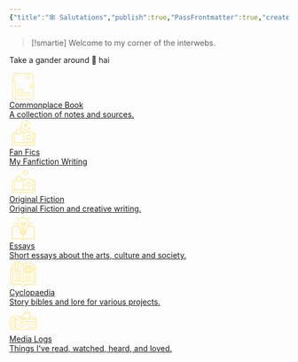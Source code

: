 ```yaml
---
{"title":"🕸️ Salutations","publish":true,"PassFrontmatter":true,"created":"2024-12-07T18:53:58.514-04:00","updated":"2024-12-08T14:02:57.762-04:00"}
---
```



>[!smartie] Welcome to my corner of the interwebs.

Take a gander around
👋 hai

<div class="grid-container">

<a href="20. Commonplace Books/20. Commonplace Books" class="grid-item type-1">
<div class="img"><?xml version="1.0" encoding="UTF-8" standalone="no"?><!DOCTYPE svg PUBLIC "-//W3C//DTD SVG 1.1//EN" "http://www.w3.org/Graphics/SVG/1.1/DTD/svg11.dtd"><svg xmlns="http://www.w3.org/2000/svg" xmlns:xlink="http://www.w3.org/1999/xlink" xmlns:serif="http://www.serif.com/" width="50" height="100%" viewBox="0 0 1200 1200" version="1.1" xml:space="preserve" style="fill-rule:evenodd;clip-rule:evenodd;stroke-linejoin:round;stroke-miterlimit:2;">    <path d="M229.07,1176.6L947.26,1176.6C975.338,1176.57 1002.26,1165.4 1022.11,1145.55C1041.96,1125.69 1053.13,1098.78 1053.16,1070.7L1053.16,697.641C1059.98,695.657 1065.97,691.516 1070.24,685.836C1074.51,680.16 1076.82,673.254 1076.84,666.148L1076.84,522.078C1076.82,514.973 1074.51,508.066 1070.24,502.39C1065.97,496.71 1059.98,492.57 1053.16,490.585L1053.16,129.375C1053.13,101.301 1041.96,74.383 1022.11,54.527C1002.26,34.675 975.338,23.507 947.26,23.476L229.07,23.476C200.992,23.507 174.074,34.675 154.222,54.527C134.37,74.382 123.202,101.3 123.171,129.375L123.171,1070.7C123.202,1098.78 134.37,1125.7 154.222,1145.55C174.074,1165.4 200.992,1176.57 229.07,1176.6L229.07,1176.6ZM1048.71,522.076L1048.71,666.15L1048.71,666.146C1048.71,667.392 1048.22,668.584 1047.34,669.462C1046.46,670.341 1045.27,670.834 1044.02,670.834L961.039,670.834C942.468,670.814 924.664,663.427 911.535,650.299C898.401,637.166 891.015,619.361 890.996,600.791L890.996,587.432C891.019,568.862 898.406,551.061 911.535,537.928C924.668,524.799 942.468,517.412 961.039,517.389L1044.02,517.389C1045.27,517.389 1046.46,517.881 1047.34,518.76C1048.22,519.639 1048.71,520.834 1048.71,522.076ZM735.36,51.6L850.71,51.6L850.71,252.57L801.003,218.375C796.202,215.074 789.866,215.074 785.065,218.375L735.358,252.574L735.36,51.6ZM151.3,129.373C151.323,108.756 159.523,88.986 174.105,74.404C188.687,59.826 208.453,51.623 229.074,51.599L250.031,51.599L250.031,232.439C250.031,240.208 256.328,246.501 264.093,246.501C271.859,246.501 278.155,240.208 278.155,232.439L278.155,51.599L707.235,51.599L707.235,279.309C707.235,284.532 710.126,289.325 714.751,291.758C719.372,294.188 724.962,293.856 729.267,290.899L793.037,247.028L856.803,290.891C861.107,293.852 866.697,294.18 871.319,291.75C875.94,289.32 878.834,284.527 878.834,279.305L878.834,51.595L947.272,51.595C967.893,51.618 987.663,59.822 1002.24,74.4C1016.82,88.982 1025.03,108.752 1025.05,129.369L1025.05,489.259L961.042,489.259C935.015,489.286 910.065,499.638 891.659,518.044C873.257,536.446 862.905,561.399 862.874,587.427L862.874,600.786C862.905,626.813 873.257,651.763 891.659,670.169C910.065,688.571 935.014,698.923 961.042,698.954L1025.04,698.954L1025.04,1070.69C1025.02,1091.31 1016.82,1111.08 1002.24,1125.66C987.655,1140.24 967.885,1148.44 947.264,1148.47L278.154,1148.47L278.154,354.308C278.154,346.542 271.857,340.246 264.092,340.246C256.327,340.246 250.03,346.543 250.03,354.308L250.03,1148.47L229.073,1148.47C208.452,1148.44 188.686,1140.24 174.104,1125.66C159.522,1111.08 151.323,1091.31 151.299,1070.69L151.3,129.373Z" style="fill:rgb(254,233,147);fill-rule:nonzero;"/>    <path d="M191.16,208.07C198.926,208.07 205.222,201.773 205.222,194.008L205.222,177.696C205.222,169.93 198.925,163.634 191.16,163.634C183.391,163.634 177.098,169.931 177.098,177.696L177.098,194.008C177.098,201.774 183.391,208.07 191.16,208.07Z" style="fill:rgb(254,233,147);fill-rule:nonzero;"/>    <path d="M191.16,478.98C198.926,478.98 205.222,472.683 205.222,464.918L205.222,253.688C205.222,245.922 198.925,239.626 191.16,239.626C183.391,239.626 177.098,245.923 177.098,253.688L177.098,464.918C177.098,472.684 183.391,478.98 191.16,478.98Z" style="fill:rgb(254,233,147);fill-rule:nonzero;"/>    <path d="M927.1,594.08C927.116,604.646 931.327,614.771 938.803,622.232C946.284,629.693 956.416,633.877 966.983,633.865C977.545,633.857 987.674,629.65 995.139,622.177C1002.6,614.7 1006.79,604.568 1006.79,594.001C1006.78,583.439 1002.58,573.31 995.111,565.841C987.638,558.372 977.506,554.177 966.943,554.177C956.373,554.197 946.24,558.411 938.771,565.892C931.298,573.373 927.103,583.509 927.099,594.08L927.1,594.08ZM966.944,582.303C971.714,582.28 976.026,585.135 977.87,589.534C979.714,593.936 978.718,599.01 975.354,602.393C971.991,605.775 966.917,606.791 962.51,604.971C958.1,603.15 955.225,598.853 955.225,594.08C955.213,587.595 960.46,582.326 966.944,582.303L966.944,582.303Z" style="fill:rgb(254,233,147);fill-rule:nonzero;"/>    <path d="M936.56,986.25L746.95,986.25C739.184,986.25 732.888,992.547 732.888,1000.31C732.888,1008.08 739.185,1014.37 746.95,1014.37L936.56,1014.37C944.326,1014.37 950.622,1008.08 950.622,1000.31C950.622,992.547 944.325,986.25 936.56,986.25Z" style="fill:rgb(254,233,147);fill-rule:nonzero;"/>    <path d="M347.81,1014.4L673.75,1014.4C681.52,1014.4 687.812,1008.1 687.812,1000.34C687.812,992.573 681.519,986.276 673.75,986.276L347.81,986.276C340.044,986.276 333.748,992.573 333.748,1000.34C333.748,1008.1 340.045,1014.4 347.81,1014.4Z" style="fill:rgb(254,233,147);fill-rule:nonzero;"/>    <path d="M490.15,896.28C490.15,904.046 496.443,910.342 504.212,910.342L936.562,910.342C944.328,910.342 950.624,904.045 950.624,896.28C950.624,888.515 944.327,882.218 936.562,882.218L504.212,882.218C496.443,882.218 490.15,888.515 490.15,896.28Z" style="fill:rgb(254,233,147);fill-rule:nonzero;"/>    <path d="M347.81,910.34L431.013,910.34C438.779,910.34 445.075,904.043 445.075,896.278C445.075,888.513 438.778,882.216 431.013,882.216L347.81,882.216C340.044,882.216 333.748,888.513 333.748,896.278C333.748,904.043 340.045,910.34 347.81,910.34Z" style="fill:rgb(254,233,147);fill-rule:nonzero;"/>    <path d="M361.88,815.67L566.21,815.67C573.667,815.662 580.815,812.697 586.089,807.424C591.362,802.151 594.327,795.002 594.335,787.545L594.335,728.315C594.327,720.858 591.362,713.71 586.089,708.436C580.816,703.162 573.667,700.198 566.21,700.19L361.88,700.19C354.423,700.198 347.275,703.166 342.001,708.436C336.732,713.709 333.763,720.858 333.755,728.315L333.755,787.545C333.763,795.002 336.732,802.15 342.001,807.424C347.274,812.697 354.423,815.662 361.88,815.67ZM361.864,728.315L566.21,728.315L566.21,787.545L361.88,787.545L361.864,728.315Z" style="fill:rgb(254,233,147);fill-rule:nonzero;"/></svg> </div>
<div class="title">Commonplace Book</div>
<div class="description">A collection of notes and sources.</div>
</a>

<a href="10. Projects/Fan Fiction/Fan Fiction" class="grid-item type-2">
<div class="img"> <?xml version="1.0" encoding="UTF-8" standalone="no"?><!DOCTYPE svg PUBLIC "-//W3C//DTD SVG 1.1//EN" "http://www.w3.org/Graphics/SVG/1.1/DTD/svg11.dtd"><svg xmlns="http://www.w3.org/2000/svg" xmlns:xlink="http://www.w3.org/1999/xlink" xmlns:serif="http://www.serif.com/" width="50" height="100%" viewBox="0 0 1316 1348" version="1.1" xml:space="preserve" style="fill-rule:evenodd;clip-rule:evenodd;stroke-linejoin:round;stroke-miterlimit:2;">    <g id="Artboard1" transform="matrix(0.90779,0,0,0.904195,159.994,216.226)">        <rect x="-176.246" y="-239.136" width="1448.85" height="1490" style="fill:none;"/>        <g transform="matrix(1.10158,0,0,1.10596,-89.2689,-69.2792)">            <path d="M1140,521.76L1064.28,521.76L1064.28,504.362C1064.28,497.522 1060.32,491.163 1054.2,488.163C1017.36,470.284 977.164,457.444 935.043,450.003C883.922,440.882 828.363,439.323 769.803,445.444C685.565,454.565 621.003,477.124 600.363,484.924C591.722,481.565 575.402,475.686 553.082,469.322C556.922,465.842 559.082,461.041 558.961,455.881C558.961,450.721 556.68,445.803 552.84,442.44L483.602,381.6L446.524,297.241C444.485,292.562 440.403,288.96 435.485,287.402C430.563,285.843 425.286,286.441 420.844,289.081L341.524,336.12L249.844,345.359C244.684,345.839 240.004,348.597 237.004,352.679C234.004,356.878 232.926,362.159 234.004,367.199L253.082,452.277C217.441,459.597 181.32,471.117 146.042,488.277C139.804,491.277 135.964,497.515 135.964,504.476L135.964,521.996L59.999,522C50.038,522 41.999,530.039 41.999,540L41.999,1100.64C41.999,1110.6 50.038,1118.64 59.999,1118.64L1140,1118.64C1149.96,1118.64 1158,1110.6 1158,1100.64L1158,539.76C1158,529.799 1149.96,521.76 1140,521.76L1140,521.76ZM618,516.721C641.398,508.201 699.961,489.119 773.4,481.201C828.478,475.439 880.68,476.76 928.56,485.4C963.72,491.638 997.08,501.841 1028.16,515.759L1028.16,968.039C860.882,899.879 682.682,948 617.882,969.961L617.882,516.711L618,516.721ZM348.96,371.401C351.601,371.163 354.12,370.323 356.28,369.003L421.561,330.362L452.163,399.842C453.241,402.24 454.804,404.4 456.722,406.08L513.722,456.24L457.202,506.76C455.28,508.561 453.721,510.6 452.643,512.998L422.643,582.6L357.123,544.44C354.842,543.12 352.323,542.28 349.682,542.042L274.202,534.964L290.28,460.804C290.881,458.284 290.881,455.643 290.28,453.003L273.6,378.964L349.08,371.405L348.96,371.401ZM171.84,515.761C196.559,504.601 221.641,496.441 246.84,490.562L234.602,547.203C233.524,552.242 234.602,557.523 237.723,561.601C240.723,565.8 245.403,568.441 250.563,568.921L342.364,577.441L422.044,623.882C424.806,625.561 427.923,626.28 431.044,626.28C432.966,626.28 434.884,626.042 436.685,625.319C441.607,623.761 445.564,620.038 447.607,615.358L484.087,530.756L520.567,498.236C548.528,505.197 570.008,512.275 582.126,516.716L582.126,969.956C542.165,956.397 459.126,932.878 362.046,932.878C301.687,932.878 236.046,941.878 171.966,968.038L171.958,515.758L171.84,515.761ZM1122,1082.4L78,1082.4L78,557.757L135.84,557.757L135.84,995.877C135.84,1002.12 139.078,1007.88 144.238,1011.12C147.117,1012.92 150.477,1013.88 153.84,1013.88C156.481,1013.88 159.238,1013.27 161.762,1012.08C358.202,916.556 590.762,1011.47 593.162,1012.44C593.4,1012.44 593.763,1012.56 594.002,1012.67C594.123,1012.67 594.361,1012.67 594.603,1012.8C595.802,1013.15 597.123,1013.51 598.443,1013.63L603.119,1013.63C604.439,1013.4 605.759,1013.03 606.959,1012.56L607.08,1012.56C609.361,1011.48 842.04,916.677 1038.48,1012.08C1041,1013.27 1043.64,1013.88 1046.4,1013.88C1049.76,1013.88 1053,1012.92 1056,1011.12C1061.28,1007.88 1064.4,1002.12 1064.4,995.877L1064.4,557.757L1122.12,557.757L1122.12,1082.4L1122,1082.4Z" style="fill:rgb(254,233,147);fill-rule:nonzero;"/>        </g>        <g transform="matrix(1.10158,0,0,1.10596,-89.2689,-69.2792)">            <path d="M894,801L960.48,780.84C965.402,779.399 969.48,775.801 971.64,771.121C973.8,766.442 973.8,761.043 971.761,756.359L943.8,692.757L945.241,623.277C945.241,618.117 943.202,613.199 939.48,609.718C935.761,606.238 930.601,604.558 925.441,605.039L856.32,611.999L790.679,589.198C785.878,587.519 780.48,587.999 775.917,590.519C771.475,593.038 768.237,597.359 767.155,602.398L752.393,670.32L710.393,725.64C707.272,729.718 706.073,734.999 707.034,740.038C707.995,745.077 711.112,749.518 715.553,752.038L775.553,787.077L815.272,844.077C818.272,848.276 822.831,851.038 827.991,851.635C828.71,851.635 829.433,851.756 830.151,851.756C834.593,851.756 838.792,850.198 842.151,847.198L893.991,800.999L894,801ZM803.039,763.199C801.598,761.039 799.559,759.238 797.277,757.918L751.316,731.156L783.476,688.797C785.035,686.758 786.117,684.355 786.715,681.719L797.996,629.758L848.156,647.278C850.675,648.118 853.195,648.477 855.835,648.239L908.757,642.957L907.679,696.117C907.679,698.758 908.16,701.278 909.238,703.676L930.597,752.395L879.718,767.754C877.198,768.473 874.917,769.793 872.999,771.594L833.28,806.992L802.921,763.312L803.039,763.199Z" style="fill:rgb(254,233,147);fill-rule:nonzero;"/>        </g>        <g transform="matrix(1,0,0,1.0414,0,-51.7835)">            <g transform="matrix(0.574847,0,0,0.55419,331.338,-192.864)">                <path d="M679.2,332.4C666.001,327.599 650.399,331.201 643.2,343.201L433.2,657.601C427.2,667.203 426.001,680.402 433.2,689.999C439.2,699.601 451.2,705.601 462.001,704.397L531.603,695.999L502.802,835.199C500.404,849.597 507.603,862.801 520.802,868.801C524.404,870 529.2,871.199 532.802,871.199C542.404,871.199 552.001,866.398 556.802,858L766.802,558C774.001,547.199 774.001,534 766.802,523.199C759.603,512.398 746.404,507.597 734.404,511.199L668.404,529.199L697.205,365.999C699.603,351.601 692.4,337.198 679.201,332.397L679.2,332.4ZM669.602,590.4L591.602,702L598.802,666C601.2,656.398 597.602,646.801 591.602,639.602C585.602,633.602 578.403,630 570,630L566.399,630L519.602,636L613.204,496.8L601.204,565.198C598.805,574.8 602.403,585.596 610.805,592.8C618.005,600 628.805,602.402 638.407,600L669.602,590.4Z" style="fill:rgb(254,233,147);fill-rule:nonzero;"/>            </g>            <g transform="matrix(0.574847,0,0,0.55419,331.338,-192.864)">                <path d="M654,153.6L685.199,106.799C694.801,93.6 691.199,74.401 676.801,64.799C663.602,55.197 644.403,58.799 634.801,73.197L574.801,163.197C573.601,165.596 572.402,167.998 571.199,170.397L571.199,171.596C570,173.994 570,176.397 570,178.795C570,181.193 570,183.596 571.199,185.994L571.199,187.193C572.398,189.592 573.597,191.994 574.801,194.393L634.801,284.393C640.801,292.791 650.403,297.592 660,297.592C666,297.592 672,296.392 676.801,292.791C690,283.189 694.801,265.189 685.199,250.791L658.801,212.393C846.001,243.6 990.001,405.603 990.001,600.003C990.001,616.804 1003.2,630.003 1020,630.003C1036.8,630.003 1050,616.804 1050,600.003C1050,369.603 877.201,180.003 654.001,153.603L654,153.6Z" style="fill:rgb(254,233,147);fill-rule:nonzero;"/>            </g>            <g transform="matrix(0.574847,0,0,0.55419,331.338,-192.864)">                <path d="M405.6,262.8C419.998,254.402 424.799,236.402 416.401,221.999C408.003,207.601 390.003,202.8 375.6,211.198C271.2,271.198 196.8,368.398 165.6,484.798C139.202,583.196 146.401,685.198 185.998,777.598L129.6,773.996C112.799,772.797 98.401,785.996 97.202,801.598C96.003,818.399 109.202,832.797 124.804,833.996L232.804,841.196L235.202,841.196C237.601,841.196 240.003,841.196 243.601,839.996C244.8,839.996 245.999,838.797 245.999,838.797C247.198,838.797 248.398,837.598 249.601,837.598L250.8,836.399C251.999,835.2 254.402,834 255.601,832.797L256.8,831.598C257.999,829.2 259.198,827.996 260.402,825.598L308.402,728.399C315.601,714.001 309.601,696.001 295.203,688.797C280.805,681.598 262.805,687.598 255.601,701.996L235.203,743.996C168,565.196 236.398,359.996 405.603,262.796L405.6,262.8Z" style="fill:rgb(254,233,147);fill-rule:nonzero;"/>            </g>            <g transform="matrix(0.574847,0,0,0.55419,331.338,-192.864)">                <path d="M991.2,796.8C990.001,795.601 990.001,793.198 988.802,791.999C988.802,791.999 988.802,790.8 987.602,790.8C986.403,789.601 985.204,788.402 985.204,787.198L984.005,785.999C981.606,783.601 978.005,781.198 974.403,779.999L973.204,779.999C972.005,779.999 969.602,778.8 968.403,778.8L962.403,778.8L854.403,785.999C837.602,787.198 825.602,801.601 826.801,818.397C828,835.198 842.403,847.198 859.199,845.999L906,842.398C854.398,907.199 783.6,953.998 702,975.598C601.2,1002 496.8,988.797 405.6,937.2C391.202,928.801 373.202,933.598 364.799,948.001C356.401,962.399 361.198,980.399 375.6,988.802C445.202,1028.4 522,1048.8 600,1048.8C639.602,1048.8 678,1044 717.6,1033.2C814.799,1008 900,950.399 960,870L985.199,920.398C990,931.199 1000.8,937.199 1011.6,937.199C1016.4,937.199 1021.2,935.999 1024.8,933.597C1039.19,926.398 1045.19,908.398 1038,893.995L991.2,796.8Z" style="fill:rgb(254,233,147);fill-rule:nonzero;"/>            </g>        </g>    </g></svg> </div>
<div class="title">Fan Fics</div>
<div class="description">My Fanfiction Writing</div>
</a>

<a href="10. Projects/Original Fiction/Original Fiction" class="grid-item type-3">
<div class="img"> <?xml version="1.0" encoding="UTF-8" standalone="no"?><!DOCTYPE svg PUBLIC "-//W3C//DTD SVG 1.1//EN" "http://www.w3.org/Graphics/SVG/1.1/DTD/svg11.dtd"><svg xmlns="http://www.w3.org/2000/svg" xmlns:xlink="http://www.w3.org/1999/xlink" xmlns:serif="http://www.serif.com/" width="50" height="100%" viewBox="0 0 1316 1348" version="1.1" xml:space="preserve" style="fill-rule:evenodd;clip-rule:evenodd;stroke-linejoin:round;stroke-miterlimit:2;">    <g id="Artboard1" transform="matrix(0.90779,0,0,0.904195,159.994,216.226)">        <rect x="-176.246" y="-239.136" width="1448.85" height="1490" style="fill:none;"/>        <g transform="matrix(1.10158,0,0,1.10596,-89.2689,-69.2792)">            <path d="M1140,521.76L1064.28,521.76L1064.28,504.362C1064.28,497.522 1060.32,491.163 1054.2,488.163C1017.36,470.284 977.164,457.444 935.043,450.003C883.922,440.882 828.363,439.323 769.803,445.444C685.565,454.565 621.003,477.124 600.363,484.924C591.722,481.565 575.402,475.686 553.082,469.322C556.922,465.842 559.082,461.041 558.961,455.881C558.961,450.721 556.68,445.803 552.84,442.44L483.602,381.6L446.524,297.241C444.485,292.562 440.403,288.96 435.485,287.402C430.563,285.843 425.286,286.441 420.844,289.081L341.524,336.12L249.844,345.359C244.684,345.839 240.004,348.597 237.004,352.679C234.004,356.878 232.926,362.159 234.004,367.199L253.082,452.277C217.441,459.597 181.32,471.117 146.042,488.277C139.804,491.277 135.964,497.515 135.964,504.476L135.964,521.996L59.999,522C50.038,522 41.999,530.039 41.999,540L41.999,1100.64C41.999,1110.6 50.038,1118.64 59.999,1118.64L1140,1118.64C1149.96,1118.64 1158,1110.6 1158,1100.64L1158,539.76C1158,529.799 1149.96,521.76 1140,521.76L1140,521.76ZM618,516.721C641.398,508.201 699.961,489.119 773.4,481.201C828.478,475.439 880.68,476.76 928.56,485.4C963.72,491.638 997.08,501.841 1028.16,515.759L1028.16,968.039C860.882,899.879 682.682,948 617.882,969.961L617.882,516.711L618,516.721ZM348.96,371.401C351.601,371.163 354.12,370.323 356.28,369.003L421.561,330.362L452.163,399.842C453.241,402.24 454.804,404.4 456.722,406.08L513.722,456.24L457.202,506.76C455.28,508.561 453.721,510.6 452.643,512.998L422.643,582.6L357.123,544.44C354.842,543.12 352.323,542.28 349.682,542.042L274.202,534.964L290.28,460.804C290.881,458.284 290.881,455.643 290.28,453.003L273.6,378.964L349.08,371.405L348.96,371.401ZM171.84,515.761C196.559,504.601 221.641,496.441 246.84,490.562L234.602,547.203C233.524,552.242 234.602,557.523 237.723,561.601C240.723,565.8 245.403,568.441 250.563,568.921L342.364,577.441L422.044,623.882C424.806,625.561 427.923,626.28 431.044,626.28C432.966,626.28 434.884,626.042 436.685,625.319C441.607,623.761 445.564,620.038 447.607,615.358L484.087,530.756L520.567,498.236C548.528,505.197 570.008,512.275 582.126,516.716L582.126,969.956C542.165,956.397 459.126,932.878 362.046,932.878C301.687,932.878 236.046,941.878 171.966,968.038L171.958,515.758L171.84,515.761ZM1122,1082.4L78,1082.4L78,557.757L135.84,557.757L135.84,995.877C135.84,1002.12 139.078,1007.88 144.238,1011.12C147.117,1012.92 150.477,1013.88 153.84,1013.88C156.481,1013.88 159.238,1013.27 161.762,1012.08C358.202,916.556 590.762,1011.47 593.162,1012.44C593.4,1012.44 593.763,1012.56 594.002,1012.67C594.123,1012.67 594.361,1012.67 594.603,1012.8C595.802,1013.15 597.123,1013.51 598.443,1013.63L603.119,1013.63C604.439,1013.4 605.759,1013.03 606.959,1012.56L607.08,1012.56C609.361,1011.48 842.04,916.677 1038.48,1012.08C1041,1013.27 1043.64,1013.88 1046.4,1013.88C1049.76,1013.88 1053,1012.92 1056,1011.12C1061.28,1007.88 1064.4,1002.12 1064.4,995.877L1064.4,557.757L1122.12,557.757L1122.12,1082.4L1122,1082.4Z" style="fill:rgb(254,233,147);fill-rule:nonzero;"/>        </g>        <g transform="matrix(1.10158,0,0,1.10596,-89.2689,-69.2792)">            <path d="M894,801L960.48,780.84C965.402,779.399 969.48,775.801 971.64,771.121C973.8,766.442 973.8,761.043 971.761,756.359L943.8,692.757L945.241,623.277C945.241,618.117 943.202,613.199 939.48,609.718C935.761,606.238 930.601,604.558 925.441,605.039L856.32,611.999L790.679,589.198C785.878,587.519 780.48,587.999 775.917,590.519C771.475,593.038 768.237,597.359 767.155,602.398L752.393,670.32L710.393,725.64C707.272,729.718 706.073,734.999 707.034,740.038C707.995,745.077 711.112,749.518 715.553,752.038L775.553,787.077L815.272,844.077C818.272,848.276 822.831,851.038 827.991,851.635C828.71,851.635 829.433,851.756 830.151,851.756C834.593,851.756 838.792,850.198 842.151,847.198L893.991,800.999L894,801ZM803.039,763.199C801.598,761.039 799.559,759.238 797.277,757.918L751.316,731.156L783.476,688.797C785.035,686.758 786.117,684.355 786.715,681.719L797.996,629.758L848.156,647.278C850.675,648.118 853.195,648.477 855.835,648.239L908.757,642.957L907.679,696.117C907.679,698.758 908.16,701.278 909.238,703.676L930.597,752.395L879.718,767.754C877.198,768.473 874.917,769.793 872.999,771.594L833.28,806.992L802.921,763.312L803.039,763.199Z" style="fill:rgb(254,233,147);fill-rule:nonzero;"/>        </g>        <g transform="matrix(1.10158,0,0,1.10596,-68.253,-95.706)">            <path d="M758.76,66C758.041,60.84 755.28,56.281 750.959,53.398C746.639,50.519 741.358,49.558 736.439,50.878L669.119,68.277L600.721,55.674C595.682,54.714 590.401,56.034 586.323,59.155C582.245,62.276 579.722,67.077 579.483,72.233L575.284,141.592L542.284,202.67C539.886,207.229 539.405,212.51 541.206,217.432C543.007,222.354 546.726,226.073 551.526,227.991L616.206,253.432L664.085,303.713C667.445,307.315 672.245,309.354 677.163,309.354L677.765,309.354C682.925,309.115 687.726,306.834 690.964,302.752L735.124,249.111L797.765,219.111C802.444,216.83 805.925,212.752 807.245,207.83C808.565,202.908 807.847,197.51 805.085,193.189L767.765,134.63L758.527,65.751L758.76,66ZM716.041,218.64C713.643,219.718 711.6,221.402 709.92,223.441L676.08,264.48L639.478,225.96C637.677,224.038 635.517,222.6 632.997,221.64L583.556,202.199L608.876,155.397C610.076,153.116 610.915,150.597 611.037,147.956L614.275,94.917L666.595,104.519C669.114,104.999 671.755,104.878 674.396,104.28L725.876,90.96L732.954,143.64C733.313,146.281 734.153,148.68 735.594,150.961L764.153,195.84L716.274,218.762L716.041,218.64Z" style="fill:rgb(254,233,147);fill-rule:nonzero;"/>        </g>    </g></svg> </div>
<div class="title">Original Fiction</div>
<div class="description">Original Fiction and creative writing.</div>
</a>

<a href="10. Projects/Articles and Essays/Articles and Essays" class="grid-item type-4">
<div class="img"> <?xml version="1.0" encoding="UTF-8" standalone="no"?><!DOCTYPE svg PUBLIC "-//W3C//DTD SVG 1.1//EN" "http://www.w3.org/Graphics/SVG/1.1/DTD/svg11.dtd"><svg xmlns="http://www.w3.org/2000/svg" xmlns:xlink="http://www.w3.org/1999/xlink" xmlns:serif="http://www.serif.com/" width="50" height="100%" viewBox="0 0 1200 1200" version="1.1" xml:space="preserve" style="fill-rule:evenodd;clip-rule:evenodd;stroke-linejoin:round;stroke-miterlimit:2;">    <path d="M105.24,612.6L105.24,1137.96C105.24,1144.2 108.478,1149.96 113.638,1153.2C116.517,1155 119.877,1155.96 123.24,1155.96C125.881,1155.96 128.638,1155.36 131.162,1154.16C341.642,1051.8 590.642,1153.56 593.162,1154.52C593.283,1154.52 593.521,1154.52 593.642,1154.64C594.361,1154.88 595.084,1155 595.803,1155.24C596.521,1155.36 597.244,1155.6 597.963,1155.72L602.283,1155.72C603.002,1155.72 603.725,1155.48 604.443,1155.24C605.162,1155.12 605.885,1154.88 606.604,1154.64C606.725,1154.64 606.963,1154.64 607.084,1154.52C609.604,1153.44 858.604,1051.8 1069.08,1154.16C1071.6,1155.36 1074.24,1155.96 1077.01,1155.96C1080.37,1155.96 1083.61,1155 1086.61,1153.2C1091.89,1149.96 1095.01,1144.2 1095.01,1137.96L1095,612.6C1095,605.76 1091.04,599.401 1084.92,596.401C1002.85,556.44 916.804,545.042 840.004,546.842C858.606,505.803 866.766,460.08 862.684,413.762C851.164,285.602 745.564,183.002 617.044,175.082C543.243,170.523 473.404,195.723 419.884,246.004C367.083,295.563 336.845,365.644 336.845,438.004C336.845,476.164 345.126,513.125 360.365,546.844C283.564,545.164 197.645,556.563 115.565,596.403C109.327,599.403 105.487,605.641 105.487,612.602L105.24,612.6ZM559.44,899.4L539.999,875.88L660.479,875.88L641.518,899.4L559.44,899.4ZM505.801,753.24L694.081,753.24C697.682,753.24 700.561,756.119 700.561,759.721L700.561,772.08C700.561,775.681 697.682,778.56 694.081,778.56L505.801,778.56C502.199,778.56 499.32,775.681 499.32,772.08L499.32,759.721C499.32,756.119 502.199,753.24 505.801,753.24ZM546.72,466.56L515.759,466.56C498.72,466.56 484.798,452.638 484.798,435.599L484.798,433.439C484.798,416.4 498.72,402.478 515.759,402.478C532.798,402.478 546.72,416.4 546.72,433.439L546.72,466.56ZM505.798,814.56L694.078,814.56C697.68,814.56 700.558,817.439 700.558,821.041L700.558,833.4C700.558,837.001 697.68,839.88 694.078,839.88L505.798,839.88C502.196,839.88 499.317,837.001 499.317,833.4L499.317,821.041C499.317,817.439 502.196,814.56 505.798,814.56ZM1058.76,624.12L1058.76,1110.24C878.398,1035.84 685.678,1088.88 617.998,1112.16L617.998,935.522L650.158,935.522C655.556,935.522 660.717,933.002 664.197,928.803L708.959,873.123C725.037,867.123 736.561,851.643 736.561,833.521L736.561,821.162C736.561,812.041 733.561,803.642 728.639,796.682C733.561,789.721 736.561,781.323 736.561,772.202L736.561,759.843C736.561,750.242 733.323,741.605 727.92,734.523C733.202,727.082 736.44,718.203 736.44,708.363L736.44,706.324C736.44,681.484 748.081,657.722 768.362,640.804C788.163,624.363 805.081,605.284 819.003,584.406C893.523,580.086 978.603,587.765 1058.88,624.246L1058.76,624.12ZM444.238,272.16C486.84,232.082 541.679,210.48 599.878,210.48C604.8,210.48 609.597,210.601 614.519,210.96C725.519,217.8 816.599,306.358 826.559,416.88C833.278,491.759 802.918,565.08 745.438,612.84C716.879,636.481 700.559,670.442 700.559,705.961L700.559,708.001C700.559,713.04 696.481,717.001 691.559,717.001L653.278,717.001L653.278,502.321L684.239,502.321C721.2,502.321 751.2,472.321 751.2,435.36L751.2,433.199C751.2,396.238 721.2,366.238 684.239,366.238C647.278,366.238 617.278,396.238 617.278,433.199L617.278,716.999L582.719,716.999L582.719,433.199C582.719,396.238 552.719,366.238 515.758,366.238C478.797,366.238 448.797,396.238 448.797,433.199L448.797,435.36C448.797,472.321 478.797,502.321 515.758,502.321L546.719,502.321L546.719,717.001L508.438,717.001C503.399,717.001 499.438,712.922 499.438,707.161C499.438,670.802 483.239,636.481 454.918,612.962C402.598,569.642 372.477,505.802 372.477,437.762C372.477,374.282 397.918,315.482 444.118,271.922L444.238,272.16ZM653.278,466.44L653.278,433.319C653.278,416.28 667.2,402.358 684.239,402.358C701.278,402.358 715.2,416.28 715.2,433.319L715.2,435.479C715.2,452.518 701.278,466.44 684.239,466.44L653.278,466.44ZM141.238,624C221.398,587.641 306.478,579.961 380.998,584.16C395.037,605.16 412.076,624.238 432.119,640.801C452.158,657.36 463.56,681.602 463.56,708.121C463.56,717.84 466.798,726.84 472.079,734.281C466.798,741.359 463.439,750.121 463.439,759.601L463.439,771.96C463.439,781.081 466.439,789.48 471.361,796.44C466.439,803.401 463.439,811.799 463.439,820.92L463.439,833.279C463.439,851.517 474.959,866.881 491.158,872.998L537.119,928.799C540.478,932.998 545.638,935.401 551.041,935.401L582.119,935.401L582.119,1112.04C540.24,1097.64 450.599,1071.96 345.719,1071.96C280.918,1071.96 210.239,1081.8 141.359,1110.24L141.355,623.994L141.238,624Z" style="fill:rgb(254,233,147);fill-rule:nonzero;"/>    <path d="M268.8,475.44C278.761,475.44 286.8,467.401 286.8,457.44C286.8,447.479 278.761,439.44 268.8,439.44L202.562,439.44C192.601,439.44 184.562,447.479 184.562,457.44C184.562,467.401 192.601,475.44 202.562,475.44L268.8,475.44Z" style="fill:rgb(254,233,147);fill-rule:nonzero;"/>    <path d="M997.44,475.44C1007.4,475.44 1015.44,467.401 1015.44,457.44C1015.44,447.479 1007.4,439.44 997.44,439.44L931.202,439.44C921.241,439.44 913.202,447.479 913.202,457.44C913.202,467.401 921.241,475.44 931.202,475.44L997.44,475.44Z" style="fill:rgb(254,233,147);fill-rule:nonzero;"/>    <path d="M618,126.24L618,60.002C618,50.041 609.961,42.002 600,42.002C590.039,42.002 582,50.041 582,60.002L582,126.24C582,136.201 590.039,144.24 600,144.24C609.961,144.24 618,136.201 618,126.24Z" style="fill:rgb(254,233,147);fill-rule:nonzero;"/>    <path d="M365.76,241.32C370.319,241.32 374.998,239.519 378.479,236.039C385.557,228.961 385.557,217.559 378.479,210.598L331.678,163.797C324.6,156.719 313.198,156.719 306.237,163.797C299.159,170.875 299.159,182.277 306.237,189.238L353.038,236.039C356.519,239.519 361.198,241.32 365.757,241.32L365.76,241.32Z" style="fill:rgb(254,233,147);fill-rule:nonzero;"/>    <path d="M821.52,704.4L868.321,751.201C871.802,754.682 876.481,756.482 881.04,756.482C885.599,756.482 890.278,754.681 893.759,751.201C900.837,744.123 900.837,732.721 893.759,725.76L846.958,678.959C839.88,671.881 828.478,671.881 821.517,678.959C814.439,686.037 814.439,697.439 821.517,704.4L821.52,704.4Z" style="fill:rgb(254,233,147);fill-rule:nonzero;"/>    <path d="M846.96,236.04L893.761,189.239C900.839,182.161 900.839,170.759 893.761,163.798C886.683,156.72 875.281,156.72 868.32,163.798L821.519,210.599C814.441,217.677 814.441,229.079 821.519,236.04C825,239.521 829.679,241.321 834.238,241.321C838.797,241.321 843.476,239.52 846.957,236.04L846.96,236.04Z" style="fill:rgb(254,233,147);fill-rule:nonzero;"/>    <path d="M378.48,678.96C371.402,671.882 360,671.882 353.039,678.96L306.238,725.761C299.16,732.839 299.16,744.241 306.238,751.202C309.719,754.683 314.398,756.483 318.957,756.483C323.516,756.483 328.195,754.682 331.676,751.202L378.477,704.401C385.555,697.323 385.555,685.921 378.477,678.96L378.48,678.96Z" style="fill:rgb(254,233,147);fill-rule:nonzero;"/></svg> </div>
<div class="title">Essays</div>
<div class="description">Short essays about the arts, culture and society.</div>
</a>

<a href="30. Cyclopaedia/30. Cyclopaedia" class="grid-item type-5">
<div class="img"> <?xml version="1.0" encoding="UTF-8" standalone="no"?><!DOCTYPE svg PUBLIC "-//W3C//DTD SVG 1.1//EN" "http://www.w3.org/Graphics/SVG/1.1/DTD/svg11.dtd"><svg xmlns="http://www.w3.org/2000/svg" xmlns:xlink="http://www.w3.org/1999/xlink" xmlns:serif="http://www.serif.com/" width="50" height="100%" viewBox="0 0 1200 1200" version="1.1" xml:space="preserve" style="fill-rule:evenodd;clip-rule:evenodd;stroke-linejoin:round;stroke-miterlimit:2;">    <path d="M1138.8,312.01L1070.87,312.01L1070.87,193.48C1070.87,187.515 1067.49,182.066 1062.15,179.421C998.081,147.659 915.017,130.136 828.217,130.073L827.776,130.073C744.01,130.073 663.526,146.421 599.996,176.139C539.508,147.866 463.926,131.69 384.666,130.221L384.986,61.233C385.01,57.057 383.357,53.053 380.42,50.088C377.482,47.139 373.478,45.471 369.303,45.471L246.913,45.471C238.28,45.471 231.265,52.451 231.225,61.084L230.834,146.357C196.768,154.587 165.506,165.666 137.799,179.408C132.459,182.052 129.08,187.502 129.08,193.467L129.08,311.997L61.146,311.997C52.478,311.997 45.458,319.024 45.458,327.685L45.458,1055.76C45.458,1064.42 52.486,1071.44 61.146,1071.44L502.516,1071.44C510.047,1118.46 550.907,1154.5 600.008,1154.5C649.11,1154.5 689.91,1118.47 697.442,1071.44L1138.81,1071.44C1147.48,1071.44 1154.5,1064.42 1154.5,1055.76L1154.5,327.705C1154.5,319.037 1147.47,312.017 1138.81,312.017L1138.8,312.01ZM1039.48,203.36L1039.48,945.47C978.918,919.708 904.84,905.685 827.89,905.685L827.585,905.685C750.624,905.72 676.435,919.767 615.695,945.517L615.699,203.377C737.039,147.76 918.819,147.748 1039.5,203.354L1039.48,203.36ZM353.55,76.86L351.933,427.48L317.562,397.21C311.695,392.054 302.941,391.98 297.003,397.05L260.917,427.882L262.155,158.862L262.155,158.604L262.534,76.858L353.55,76.86ZM160.46,203.38C181.792,193.548 205.339,185.318 230.683,178.778L229.374,461.988C229.351,468.121 232.902,473.707 238.46,476.289C244.031,478.871 250.593,477.965 255.249,473.988L307.019,429.746L357.078,473.828C360.004,476.398 363.703,477.746 367.449,477.746C369.629,477.746 371.809,477.293 373.879,476.375C379.488,473.852 383.113,468.293 383.137,462.133L384.52,161.643C458.196,163.1 528.26,177.709 584.31,203.397L584.31,945.537C523.564,919.787 449.36,905.74 372.39,905.705L372.085,905.705C295.112,905.705 221.015,919.725 160.455,945.49L160.451,203.37L160.46,203.38ZM1123.12,1040.1L683,1040.1C674.332,1040.1 667.312,1047.13 667.312,1055.79C667.312,1092.94 637.117,1123.16 600.015,1123.16C562.913,1123.16 532.644,1092.94 532.644,1055.79C532.644,1047.12 525.617,1040.1 516.956,1040.1L76.836,1040.1L76.836,343.4L129.086,343.4L129.086,970.06C129.086,975.509 131.914,980.568 136.555,983.419C139.067,984.962 141.918,985.747 144.77,985.747C147.195,985.747 149.617,985.185 151.848,984.056C275.218,921.704 468.968,921.704 592.958,984.067C593.091,984.142 593.227,984.177 593.36,984.239C593.641,984.372 593.934,984.497 594.231,984.606C594.598,984.755 594.954,984.876 595.321,984.997C595.614,985.095 595.907,985.169 596.215,985.243C596.594,985.341 596.973,985.415 597.356,985.478C597.649,985.528 597.942,985.575 598.251,985.61C598.641,985.661 599.036,985.673 599.438,985.696C599.622,985.696 599.817,985.731 600.001,985.731C600.122,985.731 600.235,985.72 600.356,985.708C600.637,985.708 600.907,985.685 601.188,985.657C601.544,985.634 601.887,985.595 602.243,985.548C602.524,985.513 602.805,985.462 603.087,985.399C603.43,985.325 603.774,985.251 604.114,985.153C604.395,985.079 604.665,984.993 604.946,984.907C605.278,984.798 605.606,984.661 605.938,984.528C606.208,984.419 606.465,984.31 606.735,984.185C606.844,984.134 606.954,984.099 607.055,984.052C731.025,921.7 924.755,921.689 1048.11,984.04C1052.98,986.501 1058.76,986.255 1063.4,983.403C1068.04,980.552 1070.87,975.493 1070.87,970.044L1070.87,343.404L1123.12,343.404L1123.12,1040.1L1123.12,1040.1ZM953.04,876.98C950.786,885.343 942.165,890.304 933.802,888.039C853.169,866.254 771.522,866.254 691.122,888.039C689.751,888.406 688.368,888.59 687.009,888.59C680.103,888.59 673.771,883.984 671.876,876.992C669.61,868.628 674.555,860.008 682.919,857.742C768.755,834.488 855.929,834.488 941.999,857.742C950.362,860.007 955.308,868.617 953.058,876.98L953.04,876.98ZM953.04,789.406C950.786,797.769 942.165,802.73 933.802,800.465C853.279,778.707 771.632,778.707 691.102,800.465C689.731,800.832 688.36,801.016 687,801.016C680.082,801.016 673.75,796.41 671.867,789.418C669.602,781.054 674.563,772.445 682.926,770.18C768.871,746.965 856.036,746.965 941.996,770.18C950.36,772.445 955.305,781.055 953.055,789.418L953.04,789.406ZM953.04,701.832C950.786,710.195 942.165,715.156 933.802,712.891C853.279,691.133 771.632,691.133 691.102,712.891C689.731,713.258 688.36,713.442 687,713.442C680.082,713.442 673.75,708.836 671.867,701.844C669.602,693.48 674.563,684.871 682.926,682.606C768.871,659.391 856.036,659.391 941.996,682.606C950.36,684.871 955.305,693.481 953.055,701.844L953.04,701.832ZM827.6,611.797C932.8,611.797 1018.38,526.219 1018.38,421.037C1018.38,315.857 932.802,230.257 827.6,230.257C722.4,230.257 636.84,315.835 636.84,421.037C636.84,526.237 722.418,611.797 827.6,611.797ZM677.59,474.877C697.121,485.592 722.235,493.623 749.711,498.842C754.926,526.33 762.961,551.471 773.699,571.026C729.09,554.948 693.656,519.499 677.59,474.878L677.59,474.877ZM744.938,376.025C743.395,390.877 742.598,406.025 742.598,421.025C742.598,436.025 743.383,451.123 744.926,465.963C696.559,455.018 668.199,435.768 668.199,421.025C668.199,406.283 696.558,386.986 744.937,376.025L744.938,376.025ZM827.602,261.635C842.368,261.635 861.641,289.994 872.602,338.373C857.75,336.83 842.602,336.033 827.602,336.033C812.602,336.033 797.469,336.818 782.602,338.373C793.563,289.994 812.836,261.635 827.602,261.635ZM827.602,367.405C845.75,367.405 862.661,368.507 878.172,370.456C880.106,385.972 881.223,402.894 881.223,421.026C881.223,439.159 880.121,456.034 878.188,471.538C862.661,473.471 845.75,474.573 827.606,474.573C809.458,474.573 792.547,473.471 777.024,471.538C775.09,456.034 773.988,439.14 773.988,421.026C773.988,402.917 775.09,385.967 777.039,370.456C792.555,368.522 809.477,367.405 827.609,367.405L827.602,367.405ZM986.992,421.026C986.992,435.78 958.633,455.018 910.265,465.964C911.808,451.124 912.593,435.999 912.593,421.026C912.593,406.049 911.808,390.893 910.253,376.026C958.632,386.987 986.991,406.26 986.991,421.026L986.992,421.026ZM827.602,580.416C812.836,580.416 793.547,552.033 782.59,503.615C797.457,505.158 812.602,505.955 827.602,505.955C842.602,505.955 857.75,505.17 872.614,503.615C861.653,552.033 842.38,580.416 827.602,580.416ZM881.504,571.014C892.231,551.471 900.274,526.334 905.492,498.83C932.969,493.615 958.086,485.58 977.613,474.865C961.547,519.486 926.125,554.924 881.504,571.013L881.504,571.014ZM977.59,367.124C958.059,356.397 932.945,348.366 905.469,343.147C900.254,315.67 892.219,290.553 881.492,271.026C926.09,287.104 961.512,322.53 977.578,367.124L977.59,367.124ZM773.7,271.026C762.973,290.557 754.942,315.671 749.723,343.147C722.246,348.362 697.145,356.397 677.602,367.124C693.68,322.526 729.09,287.104 773.688,271.026L773.7,271.026ZM246.94,876.986C244.674,868.622 249.62,860.002 257.983,857.736C343.842,834.47 431.023,834.47 517.123,857.736C525.486,860.001 530.432,868.611 528.182,876.974C525.928,885.337 517.323,890.298 508.944,888.033C428.288,866.248 346.614,866.236 266.204,888.033C264.833,888.4 263.45,888.583 262.091,888.583C255.185,888.583 248.853,883.978 246.958,876.985L246.94,876.986ZM528.17,789.4C526.283,796.392 519.955,800.998 513.037,800.998C511.689,800.998 510.307,800.826 508.935,800.447C428.388,778.689 346.715,778.689 266.185,800.447C257.822,802.701 249.212,797.752 246.947,789.388C244.682,781.025 249.643,772.415 258.006,770.15C343.979,746.92 431.166,746.92 517.126,770.15C525.49,772.416 530.435,781.025 528.185,789.388L528.17,789.4ZM528.17,701.826C526.283,708.818 519.955,713.424 513.037,713.424C511.689,713.424 510.307,713.252 508.935,712.873C428.388,691.115 346.715,691.115 266.185,712.873C257.822,715.127 249.212,710.178 246.947,701.814C244.682,693.451 249.643,684.841 258.006,682.576C343.979,659.346 431.166,659.346 517.126,682.576C525.49,684.842 530.435,693.451 528.185,701.814L528.17,701.826ZM246.94,614.322C244.674,605.958 249.62,597.338 257.983,595.072C343.917,571.795 431.103,571.771 517.123,595.009C525.486,597.275 530.432,605.884 528.182,614.247C525.928,622.611 517.323,627.571 508.944,625.306C428.362,603.536 346.684,603.56 266.204,625.369C264.833,625.736 263.45,625.919 262.091,625.919C255.185,625.919 248.853,621.314 246.958,614.321L246.94,614.322ZM246.94,526.748C244.674,518.384 249.62,509.764 257.983,507.498C343.967,484.209 431.153,484.209 517.133,507.498C525.496,509.763 530.442,518.385 528.176,526.748C526.278,533.74 519.961,538.33 513.043,538.346C511.684,538.346 510.313,538.162 508.93,537.795C428.395,515.975 346.72,515.975 266.19,537.795C257.838,540.061 249.206,535.115 246.94,526.752L246.94,526.748ZM424.24,419.318C425.209,410.708 432.982,404.513 441.58,405.482C466.732,408.31 492.139,413.173 517.119,419.931C525.482,422.196 530.428,430.818 528.162,439.181C526.264,446.173 519.947,450.779 513.029,450.779C511.67,450.779 510.299,450.595 508.916,450.228C485.478,443.884 461.639,439.318 438.08,436.673C429.47,435.704 423.275,427.942 424.244,419.333L424.24,419.318ZM424.24,331.744C425.209,323.134 432.982,316.939 441.58,317.908C466.732,320.736 492.15,325.599 517.119,332.357C525.482,334.622 530.428,343.244 528.162,351.607C526.264,358.599 519.947,363.205 513.029,363.205C511.67,363.205 510.299,363.021 508.916,362.654C485.478,356.31 461.65,351.744 438.08,349.099C429.47,348.13 423.275,340.368 424.244,331.759L424.24,331.744ZM424.24,244.17C425.209,235.56 432.982,229.365 441.58,230.334C466.314,233.115 491.725,237.974 517.084,244.772C525.447,247.014 530.42,255.62 528.166,263.983C526.291,270.987 519.951,275.616 513.018,275.616C511.67,275.616 510.311,275.444 508.94,275.077C485.1,268.686 461.245,264.116 438.065,261.511C429.456,260.542 423.26,252.78 424.229,244.171L424.24,244.17Z" style="fill:rgb(254,233,147);fill-rule:nonzero;"/></svg> </div>
<div class="title">Cyclopaedia</div>
<div class="description">Story bibles and lore for various projects.</div>
</a>

<a href="00. Logs/00. Logs" class="grid-item type-6">
<div class="icon"> <?xml version="1.0" encoding="UTF-8" standalone="no"?><!DOCTYPE svg PUBLIC "-//W3C//DTD SVG 1.1//EN" "http://www.w3.org/Graphics/SVG/1.1/DTD/svg11.dtd"><svg xmlns="http://www.w3.org/2000/svg" xmlns:xlink="http://www.w3.org/1999/xlink" xmlns:serif="http://www.serif.com/" width="50" height="100%" viewBox="0 0 1200 1200" version="1.1" xml:space="preserve" style="fill-rule:evenodd;clip-rule:evenodd;stroke-linejoin:round;stroke-miterlimit:2;">    <path d="M1082.2,1009.8L142.26,1009.8C123.744,1009.8 123.744,981.675 142.26,981.675C204.088,981.675 256.35,860.935 256.35,718.045C256.35,575.125 204.084,454.365 142.26,454.365C123.744,454.365 123.744,426.24 142.26,426.24L570.94,426.24C581.768,426.24 588.518,438.006 583.128,447.334C576.144,459.428 567.753,470.725 572.909,479.725C583.925,498.85 642.378,511.225 721.829,511.225C823.829,511.225 878.859,485.725 878.859,475.272C878.859,452.491 873.89,426.194 892.921,426.194L1082.2,426.194C1158.7,426.194 1200,576.514 1200,717.934C1200,859.354 1158.7,1009.72 1082.2,1009.72L1082.2,1009.8ZM204.23,981.675L1082.2,981.675C1124.62,981.675 1171.87,873.395 1171.87,718.045C1171.87,562.655 1124.62,454.365 1082.2,454.365L906.98,454.365L906.98,475.271C906.98,519.287 811.027,539.349 721.82,539.349C653.57,539.349 516.22,528.99 547.21,454.365L204.18,454.365C311.01,557.955 311.01,878.075 204.18,981.655L204.23,981.675Z" style="fill:rgb(254,233,147);"/>    <path d="M142.22,1009.8C62.486,1009.8 0,881.64 0,718.06C0,554.46 62.484,426.32 142.22,426.32C222.001,426.32 284.44,554.48 284.44,718.06C284.44,881.66 221.956,1009.8 142.22,1009.8ZM142.22,454.38C80.392,454.38 28.13,575.12 28.13,718.06C28.13,861 80.396,981.69 142.22,981.69C204.044,981.69 256.31,860.95 256.31,718.06C256.31,575.14 204.044,454.38 142.22,454.38Z" style="fill:rgb(254,233,147);"/>    <path d="M785.63,318.28C624.47,318.28 624.47,190.17 785.63,190.17C946.79,190.17 946.79,318.28 785.63,318.28ZM785.63,218.296C728.724,218.296 692.442,239.577 692.442,254.249C692.442,268.921 728.77,290.202 785.63,290.202C842.536,290.202 878.818,268.921 878.818,254.249C878.818,239.577 842.49,218.296 785.63,218.296Z" style="fill:rgb(254,233,147);"/>    <path d="M721.82,539.39C654.789,539.39 570.27,531.468 548.53,493.828C542.905,484.031 538.78,467.812 551.343,446.109L666.143,247.219C673.314,234.844 692.393,239.907 692.393,254.25C692.393,268.922 728.721,290.203 785.581,290.203C842.487,290.203 878.769,268.922 878.769,254.25C878.769,235.734 906.894,235.734 906.894,254.25L906.894,475.31C906.894,519.326 810.941,539.388 721.734,539.388L721.82,539.39ZM677.382,284.11L575.762,460.17C568.684,472.404 571.778,477.748 572.95,479.764C583.966,498.889 642.419,511.264 721.87,511.264C823.87,511.264 878.9,485.764 878.9,475.311L878.9,296.151C826.728,328.823 717.14,325.823 677.43,284.104L677.382,284.11Z" style="fill:rgb(254,233,147);"/>    <path d="M1184.8,688.64L451.91,688.64C447.597,688.64 443.519,686.671 440.848,683.249L351.457,569.669L246.177,569.669C227.661,569.669 227.661,541.544 246.177,541.544L358.257,541.544C362.569,541.544 366.648,543.513 369.319,546.888L458.71,660.418L1184.81,660.418C1203.33,660.418 1203.33,688.543 1184.81,688.543L1184.8,688.64Z" style="fill:rgb(254,233,147);"/>    <path d="M769.64,688.64C758.999,688.64 752.015,677.015 757.452,667.546L833.108,536.066C835.639,531.707 840.28,529.035 845.296,529.035L1162.74,529.035C1181.25,529.035 1181.25,557.16 1162.74,557.16L853.456,557.16L781.831,681.61C779.253,686.11 774.518,688.641 769.643,688.641L769.64,688.64Z" style="fill:rgb(254,233,147);"/>    <path d="M706.82,576.52L515.61,576.52C511.673,576.52 507.923,574.879 505.251,571.973L393.171,449.813C380.655,436.172 401.374,417.141 413.89,430.782L521.8,548.342L706.82,548.342C725.336,548.342 725.336,576.467 706.82,576.467L706.82,576.52Z" style="fill:rgb(254,233,147);"/>    <path d="M581.59,903.98L451.92,903.98C433.404,903.98 433.404,875.855 451.92,875.855L575.39,875.855L665.718,776.996C668.39,774.09 672.14,772.402 676.124,772.402L1182.8,772.402C1201.32,772.402 1201.32,800.527 1182.8,800.527L682.324,800.527L591.996,899.386C589.324,902.292 585.574,903.98 581.59,903.98Z" style="fill:rgb(254,233,147);"/>    <path d="M520.03,787.5L267.19,787.5C248.674,787.5 248.674,759.375 267.19,759.375L514.17,759.375L608.951,664.594C622.076,651.469 641.951,671.391 628.826,684.469L529.92,783.375C527.295,786 523.686,787.5 519.983,787.5L520.03,787.5Z" style="fill:rgb(254,233,147);"/>    <path d="M413.53,1009.8C409.921,1009.8 406.311,1008.44 403.592,1005.68L303.232,905.315L242.388,905.315C223.872,905.315 223.872,877.19 242.388,877.19L309.044,877.19C312.794,877.19 316.357,878.69 318.982,881.315L423.462,985.795C432.368,994.701 425.946,1009.8 413.525,1009.8L413.53,1009.8Z" style="fill:rgb(254,233,147);"/>    <path d="M767.68,1009.8C756.992,1009.8 750.055,998.175 755.492,988.706L806.164,900.956C808.695,896.597 813.336,893.925 818.352,893.925L1157.87,893.925C1176.39,893.925 1176.39,922.05 1157.87,922.05L826.472,922.05L779.878,1002.77C777.253,1007.27 772.519,1009.8 767.69,1009.8L767.68,1009.8Z" style="fill:rgb(254,233,147);"/>    <path d="M142.22,856.22C47.954,856.22 47.954,579.94 142.22,579.94C236.486,579.94 236.486,856.22 142.22,856.22ZM142.22,608.06C124.173,608.06 99.001,649.919 99.001,718.08C99.001,786.241 124.173,828.1 142.22,828.1C160.267,828.1 185.439,786.241 185.439,718.08C185.439,649.919 160.267,608.06 142.22,608.06Z" style="fill:rgb(254,233,147);"/></svg> </div>
<div class="title">Media Logs</div>
<div class="description">Things I've read, watched, heard, and loved.</div>
</a>
</div>